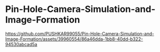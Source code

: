 # Pin-Hole-Camera-Simulation-and-Image-Formation

https://github.com/PUSHKAR99055/Pin-Hole-Camera-Simulation-and-Image-Formation/assets/39960554/86a46dda-1bb8-40dd-b322-94530abcad5a


